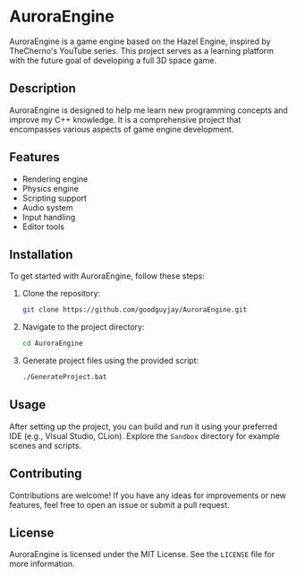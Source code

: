 # AuroraEngine

AuroraEngine is a game engine based on the Hazel Engine, inspired by TheCherno's YouTube series. This project serves as a learning platform with the future goal of developing a full 3D space game.

## Description

AuroraEngine is designed to help me learn new programming concepts and improve my C++ knowledge. It is a comprehensive project that encompasses various aspects of game engine development.

## Features

- Rendering engine
- Physics engine
- Scripting support
- Audio system
- Input handling
- Editor tools

## Installation

To get started with AuroraEngine, follow these steps:

1. Clone the repository:
    ```sh
    git clone https://github.com/goodguyjay/AuroraEngine.git
    ```
2. Navigate to the project directory:
    ```sh
    cd AuroraEngine
    ```
3. Generate project files using the provided script:
    ```sh
    ./GenerateProject.bat
    ```

## Usage

After setting up the project, you can build and run it using your preferred IDE (e.g., Visual Studio, CLion). Explore the `Sandbox` directory for example scenes and scripts.

## Contributing

Contributions are welcome! If you have any ideas for improvements or new features, feel free to open an issue or submit a pull request.

## License

AuroraEngine is licensed under the MIT License. See the `LICENSE` file for more information.
